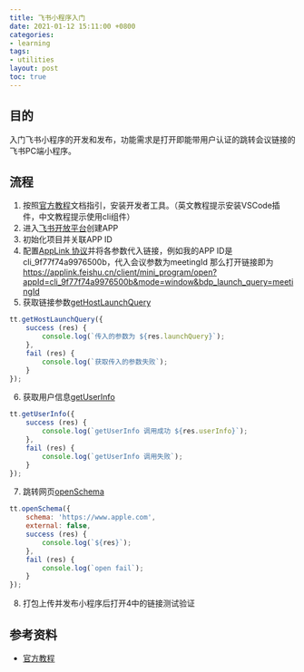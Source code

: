 ```yaml
---
title: 飞书小程序入门
date: 2021-01-12 15:11:00 +0800
categories:
- learning
tags:
- utilities
layout: post
toc: true
---
```


## 目的
入门飞书小程序的开发和发布，功能需求是打开即能带用户认证的跳转会议链接的飞书PC端小程序。


## 流程
1. 按照[官方教程](https://open.feishu.cn/document/uQjL04CN/ukjL54SO)文档指引，安装开发者工具。（英文教程提示安装VSCode插件，中文教程提示使用cli组件）
2. 进入[飞书开放平台](https://open.feishu.cn/app/)创建APP
3. 初始化项目并关联APP ID
4. 配置[AppLink 协议](https://open.feishu.cn/document/uYjL24iN/ucjN1UjL3YTN14yN2UTN)并将各参数代入链接，例如我的APP ID是cli_9f77f74a9976500b，代入会议参数为meetingId 那么打开链接即为 https://applink.feishu.cn/client/mini_program/open?appId=cli_9f77f74a9976500b&mode=window&bdp_launch_query=meetingId
5. 获取链接参数[getHostLaunchQuery](https://open.feishu.cn/document/uYjL24iN/ugzM4UjL4MDO14COzgTN)
```js
tt.getHostLaunchQuery({
    success (res) {
        console.log(`传入的参数为 ${res.launchQuery}`);
    },
    fail (res) {
        console.log(`获取传入的参数失败`);
    }
});
```
6. 获取用户信息[getUserInfo](https://open.feishu.cn/document/uYjL24iN/ucjMx4yNyEjL3ITM)
```js
tt.getUserInfo({
    success (res) {
        console.log(`getUserInfo 调用成功 ${res.userInfo}`);
    },
    fail (res) {
        console.log(`getUserInfo 调用失败`);
    }
});
```
7. 跳转网页[openSchema](https://open.feishu.cn/document/uYjL24iN/ukzN4IjL5cDOy4SO3gjM) 
```js
tt.openSchema({
    schema: 'https://www.apple.com',
    external: false,
    success (res) {
        console.log(`${res}`);
    },
    fail (res) {
        console.log(`open fail`);
    }
});
```
8. 打包上传并发布小程序后打开4中的链接测试验证

## 参考资料
- [官方教程](https://open.feishu.cn/document/uQjL04CN/ukjL54SO)






